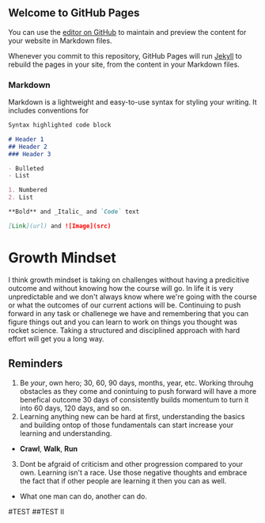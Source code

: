 ## Welcome to GitHub Pages

You can use the [editor on GitHub](https://github.com/johnnynolen/reading-notes/edit/main/README.md) to maintain and preview the content for your website in Markdown files.

Whenever you commit to this repository, GitHub Pages will run [Jekyll](https://jekyllrb.com/) to rebuild the pages in your site, from the content in your Markdown files.

### Markdown

Markdown is a lightweight and easy-to-use syntax for styling your writing. It includes conventions for

```markdown
Syntax highlighted code block

# Header 1
## Header 2
### Header 3

- Bulleted
- List

1. Numbered
2. List

**Bold** and _Italic_ and `Code` text

[Link](url) and ![Image](src)
```


# Growth Mindset

I think growth mindset is taking on challenges without having a predicitive outcome and without knowing how the course will go. In life it is very unpredictable and we don't always know where we're going with the course or what the outcomes of our current actions will be. Continuing to push forward in any task or challenege we have and remembering that you can figure things out and you can learn to work on things you thought was rocket science. Taking a structured and disciplined approach with hard effort will get you a long way.

## Reminders

1. Be *your*, own hero; 30, 60, 90 days, months, year, etc. Working throuhg obstacles as they come and conintuing to push forward will have a more benefical outcome 30 days of consistently builds momentum to turn it into 60 days, 120 days, and so on. 
2.  Learning anything new can be hard at first, understanding the basics and building ontop of those fundamentals can start increase your learning and understanding.
- **Crawl**, **Walk**, **Run**

3. Dont be afgraid of criticism and other progression compared to your own. Learning isn't a race. Use those negative thoughts and embrace the fact that if other people are learning it then you can as well.
  - What one man can do, another can do.


#TEST
##TEST II

